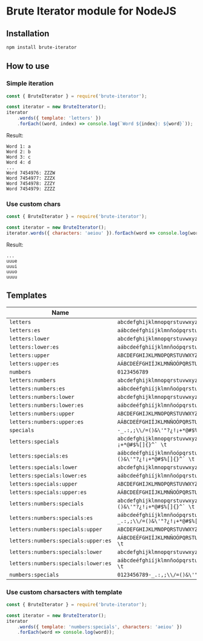 # Brute Iterator module for NodeJS

## Installation

```bash
npm install brute-iterator
```

## How to use

### Simple iteration

```javascript
const { BruteIterator } = require('brute-iterator');

const iterator = new BruteIterator();
iterator
    .words({ template: 'letters' })
    .forEach((word, index) => console.log(`Word ${index}: ${word}`));
```

Result:

```
Word 1: a
Word 2: b
Word 3: c
Word 4: d
...
Word 7454976: ZZZW
Word 7454977: ZZZX
Word 7454978: ZZZY
Word 7454979: ZZZZ
```

### Use custom chars

```javascript
const { BruteIterator } = require('brute-iterator');

const iterator = new BruteIterator();
iterator.words({ characters: 'aeiou' }).forEach(word => console.log(word));
```

Result:

```
...
uuue
uuui
uuuo
uuuu
```

## Templates

| Name                                | Value                                                                                                               |
|-------------------------------------|---------------------------------------------------------------------------------------------------------------------|
| `letters`                           | ``abcdefghijklmnopqrstuvwxyzABCDEFGHIJKLMNOPQRSTUVWXYZ``                                                            |
| `letters:es`                        | ``aábcdeéfghiíjklmnñoópqrstuúüvwxyzAÁBCDEÉFGHIÍJKLMNÑOÓPQRSTUÚÜVWXYZ``                                              |
| `letters:lower`                     | ``abcdefghijklmnopqrstuvwxyz``                                                                                      |
| `letters:lower:es`                  | ``aábcdeéfghiíjklmnñoópqrstuúüvwxyz``                                                                               |
| `letters:upper`                     | ``ABCDEFGHIJKLMNOPQRSTUVWXYZ``                                                                                      |
| `letters:upper:es`                  | ``AÁBCDEÉFGHIÍJKLMNÑOÓPQRSTUÚÜVWXYZ``                                                                               |
| `numbers`                           | ``0123456789``                                                                                                      |
| `letters:numbers`                   | ``abcdefghijklmnopqrstuvwxyzABCDEFGHIJKLMNOPQRSTUVWXYZ0123456789``                                                  |
| `letters:numbers:es`                | ``aábcdeéfghiíjklmnñoópqrstuúüvwxyzAÁBCDEÉFGHIÍJKLMNÑOÓPQRSTUÚÜVWXYZ0123456789``                                    |
| `letters:numbers:lower`             | ``abcdefghijklmnopqrstuvwxyz0123456789``                                                                            |
| `letters:numbers:lower:es`          | ``aábcdeéfghiíjklmnñoópqrstuúüvwxyz0123456789``                                                                     |
| `letters:numbers:upper`             | ``ABCDEFGHIJKLMNOPQRSTUVWXYZ0123456789``                                                                            |
| `letters:numbers:upper:es`          | ``AÁBCDEÉFGHIÍJKLMNÑOÓPQRSTUÚÜVWXYZ0123456789``                                                                     |
| `specials`                          | ``-_.:,;\\/=()&\'"?¿!¡+*@#$%[]{}^` \t``                                                                             |
| `letters:specials`                  | ``abcdefghijklmnopqrstuvwxyzABCDEFGHIJKLMNOPQRSTUVWXYZ-_.:,;\\/=()&\'"?¿!¡+*@#$%[]{}^` \t``                         |
| `letters:specials:es`               | ``aábcdeéfghiíjklmnñoópqrstuúüvwxyzAÁBCDEÉFGHIÍJKLMNÑOÓPQRSTUÚÜVWXYZ-_.:,;\\/=()&\'"?¿!¡+*@#$%[]{}^` \t``           |
| `letters:specials:lower`            | ``abcdefghijklmnopqrstuvwxyz-_.:,;\\/=()&\'"?¿!¡+*@#$%[]{}^` \t``                                                   |
| `letters:specials:lower:es`         | ``aábcdeéfghiíjklmnñoópqrstuúüvwxyz-_.:,;\\/=()&\'"?¿!¡+*@#$%[]{}^` \t``                                            |
| `letters:specials:upper`            | ``ABCDEFGHIJKLMNOPQRSTUVWXYZ-_.:,;\\/=()&\'"?¿!¡+*@#$%[]{}^` \t``                                                   |
| `letters:specials:upper:es`         | ``AÁBCDEÉFGHIÍJKLMNÑOÓPQRSTUÚÜVWXYZ-_.:,;\\/=()&\'"?¿!¡+*@#$%[]{}^` \t``                                            |
| `letters:numbers:specials`          | ``abcdefghijklmnopqrstuvwxyzABCDEFGHIJKLMNOPQRSTUVWXYZ0123456789-_.:,;\\/=()&\'"?¿!¡+*@#$%[]{}^` \t``               |
| `letters:numbers:specials:es`       | ``aábcdeéfghiíjklmnñoópqrstuúüvwxyzAÁBCDEÉFGHIÍJKLMNÑOÓPQRSTUÚÜVWXYZ0123456789-_.:,;\\/=()&\'"?¿!¡+*@#$%[]{}^` \t`` |
| `letters:numbers:specials:upper`    | ``ABCDEFGHIJKLMNOPQRSTUVWXYZ0123456789-_.:,;\\/=()&\'"?¿!¡+*@#$%[]{}^` \t``                                         |
| `letters:numbers:specials:upper:es` | ``AÁBCDEÉFGHIÍJKLMNÑOÓPQRSTUÚÜVWXYZ0123456789-_.:,;\\/=()&\'"?¿!¡+*@#$%[]{}^` \t``                                  |
| `letters:numbers:specials:lower`    | ``abcdefghijklmnopqrstuvwxyz0123456789-_.:,;\\/=()&\'"?¿!¡+*@#$%[]{}^` \t``                                         |
| `letters:numbers:specials:lower:es` | ``aábcdeéfghiíjklmnñoópqrstuúüvwxyz0123456789-_.:,;\\/=()&\'"?¿!¡+*@#$%[]{}^` \t``                                  |
| `numbers:specials`                  | ``0123456789-_.:,;\\/=()&\'"?¿!¡+*@#$%[]{}^` \t``                                                                   |


### Use custom charsacters with template

```javascript
const { BruteIterator } = require('brute-iterator');

const iterator = new BruteIterator();
iterator
    .words({ template: 'numbers:specials', characters: 'aeiou' })
    .forEach(word => console.log(word));
```
